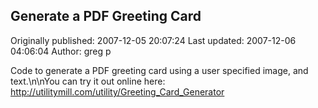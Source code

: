 ## Generate a PDF Greeting Card 
Originally published: 2007-12-05 20:07:24 
Last updated: 2007-12-06 04:06:04 
Author: greg p 
 
Code to generate a PDF greeting card using a user specified image, and text.\n\nYou can try it out online here: http://utilitymill.com/utility/Greeting_Card_Generator